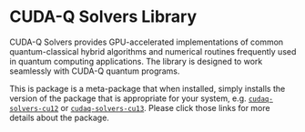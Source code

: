 # CUDA-Q Solvers Library

CUDA-Q Solvers provides GPU-accelerated implementations of common
quantum-classical hybrid algorithms and numerical routines frequently used in
quantum computing applications. The library is designed to work seamlessly with
CUDA-Q quantum programs.

This is package is a meta-package that when installed, simply installs the
version of the package that is appropriate for your system, e.g.
[`cudaq-solvers-cu12`](https://pypi.org/project/cudaq-solvers-cu12/) or
[`cudaq-solvers-cu13`](https://pypi.org/project/cudaq-solvers-cu13/). Please
click those links for more details about the package.
